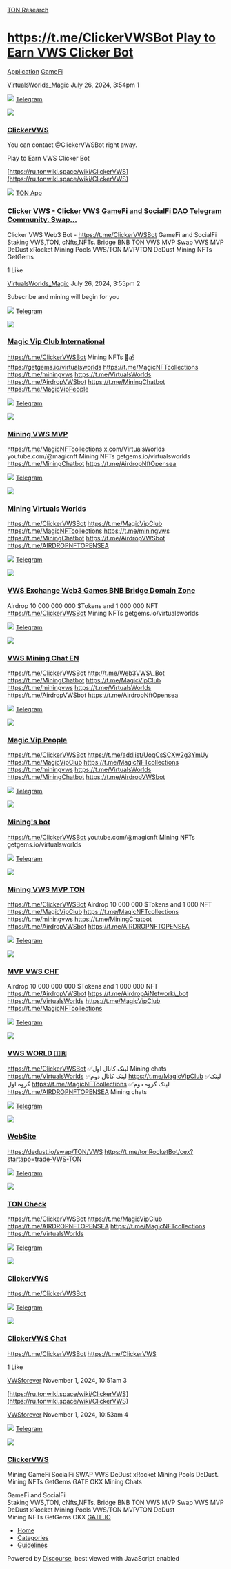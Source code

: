 [TON Research](/)

# [https://t.me/ClickerVWSBot Play to Earn VWS Clicker Bot](/t/https-t-me-clickervwsbot-play-to-earn-vws-clicker-bot/29486)

[Application](/c/application/gamefi/35)  [GameFi](/c/application/gamefi/35) 

    

[VirtualsWorlds\_Magic](https://tonresear.ch/u/VirtualsWorlds_Magic)  July 26, 2024, 3:54pm  1

![](https://telegram.org/img/website_icon.svg?4) [Telegram](https://t.me/ClickerVWSBot)

![](https://tonresear.ch/uploads/default/original/2X/6/65ea26b90da9b6513de03f793980b981dc472a2e.jpeg)

### [ClickerVWS](https://t.me/ClickerVWSBot)

You can contact @ClickerVWSBot right away.

Play to Earn VWS Clicker Bot

[https://ru.tonwiki.space/wiki/ClickerVWS](https://ru.tonwiki.space/wiki/ClickerVWS)

![](https://tonresear.ch/uploads/default/original/2X/4/4f25c54673bee4cccf32f6b5edac2fb78ef7cce8.png) [TON App](https://ton.app/en/games/clicker-vws?id=2260)

### [Clicker VWS - Clicker VWS GameFi and SocialFi DAO Telegram Community. Swap...](https://ton.app/en/games/clicker-vws?id=2260)

Clicker VWS Web3 Bot - https://t.me/ClickerVWSBot GameFi and SocialFi Staking VWS,TON, cNfts,NFTs. Bridge BNB TON VWS MVP Swap VWS MVP DeDust xRocket Mining Pools VWS/TON MVP/TON DeDust Mining NFTs GetGems

  1 Like

[VirtualsWorlds\_Magic](https://tonresear.ch/u/VirtualsWorlds_Magic) July 26, 2024, 3:55pm  2

Subscribe and mining will begin for you

![](https://telegram.org/img/website_icon.svg?4) [Telegram](https://t.me/MagicVipClub)

![](https://tonresear.ch/uploads/default/original/2X/9/91f9283d966879e7d325a5bc6074fe82c693fba8.jpeg)

### [Magic Vip Club International](https://t.me/MagicVipClub)

https://t.me/ClickerVWSBot Mining NFTs 💎💰 https://getgems.io/virtualsworlds https://t.me/MagicNFTcollections https://t.me/miningvws https://t.me/VirtualsWorlds https://t.me/AirdropVWSbot https://t.me/MiningChatbot https://t.me/MagicVipPeople

![](https://telegram.org/img/website_icon.svg?4) [Telegram](https://t.me/miningvws)

![](https://tonresear.ch/uploads/default/original/2X/6/60af21d51dcea8f080d468f6b9a60f895cb380d8.jpeg)

### [Mining VWS MVP](https://t.me/miningvws)

https://t.me/MagicNFTcollections x.com/VirtualsWorlds youtube.com/@magicnft Mining NFTs getgems.io/virtualsworlds https://t.me/MiningChatbot https://t.me/AirdropNftOpensea

![](https://telegram.org/img/website_icon.svg?4) [Telegram](https://t.me/VirtualsWorlds)

![](https://tonresear.ch/uploads/default/original/2X/9/9b84553c6ae8b26c38ce48a2938edcb1969d8e4d.jpeg)

### [Mining Virtuals Worlds](https://t.me/VirtualsWorlds)

https://t.me/ClickerVWSBot https://t.me/MagicVipClub https://t.me/MagicNFTcollections https://t.me/miningvws https://t.me/MiningChatbot https://t.me/AirdropVWSbot https://t.me/AIRDROPNFTOPENSEA

![](https://telegram.org/img/website_icon.svg?4) [Telegram](https://t.me/AirdropVWSbot)

![](https://tonresear.ch/uploads/default/original/2X/3/3363378793e1d4d9f786d91296a116790b59595d.jpeg)

### [VWS Exchange Web3 Games BNB Bridge Domain Zone](https://t.me/AirdropVWSbot)

Airdrop 10 000 000 000 $Tokens and 1 000 000 NFT https://t.me/ClickerVWSBot Mining NFTs getgems.io/virtualsworlds

![](https://telegram.org/img/website_icon.svg?4) [Telegram](https://t.me/MagicNFTcollections)

![](https://tonresear.ch/uploads/default/original/2X/c/c6c1f35ea64205a100fa44e7158d2c7dcaf158e1.jpeg)

### [VWS Mining Chat EN](https://t.me/MagicNFTcollections)

https://t.me/ClickerVWSBot http://t.me/Web3VWS\_Bot https://t.me/MiningChatbot https://t.me/MagicVipClub https://t.me/miningvws https://t.me/VirtualsWorlds https://t.me/AirdropVWSbot https://t.me/AirdropNftOpensea

![](https://telegram.org/img/website_icon.svg?4) [Telegram](https://t.me/MagicVipPeople)

![](https://tonresear.ch/uploads/default/original/2X/e/eb341bb6f3e67cd357ee3bd576d3b22f410c4d6d.jpeg)

### [Magic Vip People](https://t.me/MagicVipPeople)

https://t.me/ClickerVWSBot https://t.me/addlist/UoqCsSCXw2g3YmUy https://t.me/MagicVipClub https://t.me/MagicNFTcollections https://t.me/miningvws https://t.me/VirtualsWorlds https://t.me/MiningChatbot https://t.me/AirdropVWSbot

![](https://telegram.org/img/website_icon.svg?4) [Telegram](https://t.me/MiningChatbot)

![](https://tonresear.ch/uploads/default/original/2X/f/f9247e8a752d2a600455727622ffae3f5204b245.jpeg)

### [Mining's bot](https://t.me/MiningChatbot)

https://t.me/ClickerVWSBot youtube.com/@magicnft Mining NFTs getgems.io/virtualsworlds

![](https://telegram.org/img/website_icon.svg?4) [Telegram](https://t.me/p2pExchenges)

![](https://tonresear.ch/uploads/default/original/2X/3/366669367322570345a4516b08248b6e0a78ca82.jpeg)

### [Mining VWS MVP TON](https://t.me/p2pExchenges)

https://t.me/ClickerVWSBot Airdrop 10 000 000 $Tokens and 1 000 NFT https://t.me/MagicVipClub https://t.me/MagicNFTcollections https://t.me/miningvws https://t.me/MiningChatbot https://t.me/AirdropVWSbot https://t.me/AIRDROPNFTOPENSEA

![](https://telegram.org/img/website_icon.svg?4) [Telegram](https://t.me/AirdropNftOpensea)

![](https://tonresear.ch/uploads/default/original/2X/9/9e17ff824c42102bc9078dce82fdfad0117d81d3.jpeg)

### [MVP VWS СНГ](https://t.me/AirdropNftOpensea)

Airdrop 10 000 000 000 $Tokens and 1 000 000 NFT https://t.me/AirdropVWSbot https://t.me/AirdropAiNetwork\_bot https://t.me/VirtualsWorlds https://t.me/MagicVipClub https://t.me/MagicNFTcollections

![](https://telegram.org/img/website_icon.svg?4) [Telegram](https://t.me/MagicNftClub)

![](https://tonresear.ch/uploads/default/original/2X/f/f2ab3ba1d8ca36b66cfbe6e75bc599eee50055de.jpeg)

### [VWS WORLD 🇮🇷](https://t.me/MagicNftClub)

https://t.me/ClickerVWSBot ✅لینک کانال اول Mining chats https://t.me/VirtualsWorlds ✅لینک کانال دوم https://t.me/MagicVipClub ✅لینک گروه اول https://t.me/MagicNFTcollections ✅لینک گروه دوم https://t.me/AIRDROPNFTOPENSEA Mining chats

![](https://telegram.org/img/website_icon.svg?4) [Telegram](https://t.me/Web3VWS_Bot)

![](https://tonresear.ch/uploads/default/original/2X/f/f689052daa5e1ff13ab28716c375645edd372f44.jpeg)

### [WebSite](https://t.me/Web3VWS_Bot)

https://dedust.io/swap/TON/VWS https://t.me/tonRocketBot/cex?startapp=trade-VWS-TON

![](https://telegram.org/img/website_icon.svg?4) [Telegram](https://t.me/ReferralsAirdrop)

![](https://tonresear.ch/uploads/default/original/2X/f/fbfe35178648f7babf3fc35d19f29ec0c28d1e68.jpeg)

### [TON Check](https://t.me/ReferralsAirdrop)

https://t.me/ClickerVWSBot https://t.me/MagicVipClub https://t.me/AIRDROPNFTOPENSEA https://t.me/MagicNFTcollections https://t.me/VirtualsWorlds

![](https://telegram.org/img/website_icon.svg?4) [Telegram](https://t.me/ClickerVWS)

![](https://tonresear.ch/uploads/default/original/2X/b/b1df3e955271810727cc4db71b823bc51baa7e9c.jpeg)

### [ClickerVWS](https://t.me/ClickerVWS)

https://t.me/ClickerVWSBot

![](https://telegram.org/img/website_icon.svg?4) [Telegram](https://t.me/ClickerVWSChat)

![](https://tonresear.ch/uploads/default/original/2X/f/fc3830fecdaee0206e287fdd154223861a30c44b.jpeg)

### [ClickerVWS Chat](https://t.me/ClickerVWSChat)

https://t.me/ClickerVWSBot https://t.me/ClickerVWS

  1 Like

[VWSforever](https://tonresear.ch/u/VWSforever) November 1, 2024, 10:51am  3

[https://ru.tonwiki.space/wiki/ClickerVWS](https://ru.tonwiki.space/wiki/ClickerVWS)

 

[VWSforever](https://tonresear.ch/u/VWSforever) November 1, 2024, 10:53am  4

![](https://telegram.org/img/website_icon.svg?4) [Telegram](https://t.me/ClickerVWSBot)

![](https://cdn4.cdn-telegram.org/file/lw9HHvIsQlNgTRmUJKypcHzyizZRFZskARZc2OEe_Hyr5TVbU_ACXXtF0r9y3wgh1mxUp4vQPsQcV74s3T5mKMRNhJV9P1c98CXmp0xYDzTWYZBH8d1nkwWxnTW8w0UZtuD7-tXl8xt9DeC40FgXcjlkIqhQiKI1-kyr3s9x7SQeEpWRM2OZm2R8SSf88sRFjecLuOyCg2JIT3X7mcCtO11Bg4dXoF47eNNj6fiLRpxNUJkhUdVWuNbWj7NBgBdwcvWxzYAfVpAvGQrnszQLZbHxEQmlyv5KuNF1UFnPg3_VG9QtMbcdT4B3o6M9sXpQjB0uIt18e_fSsiisg5br7A.jpg)

### [ClickerVWS](https://t.me/ClickerVWSBot)

Mining GameFi SocialFi SWAP VWS DeDust xRocket Mining Pools DeDust. Mining NFTs GetGems GATE OKX Mining Chats

GameFi and SocialFi  
Staking VWS,TON, cNfts,NFTs. Bridge BNB TON VWS MVP Swap VWS MVP DeDust xRocket Mining Pools VWS/TON MVP/TON DeDust  
Mining NFTs GetGems OKX [GATE.IO](http://GATE.IO)

 

*   [Home](/)
*   [Categories](/categories)
*   [Guidelines](/guidelines)

Powered by [Discourse](https://www.discourse.org), best viewed with JavaScript enabled